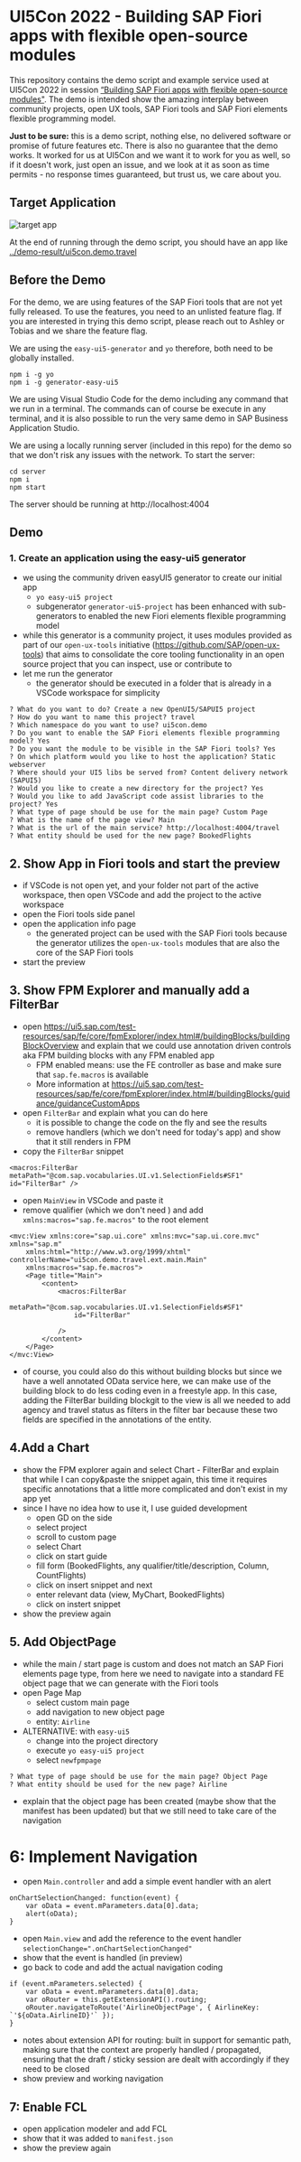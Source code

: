 # UI5Con 2022 - Building SAP Fiori apps with flexible open-source modules

This repository contains the demo script and example service used at UI5Con 2022 in session [“Building SAP Fiori apps with flexible open-source modules"](https://openui5.org/ui5con/germany2022/slides/2022-UI5con-1_7-Ashley-Tung-Final.pdf). The demo is intended show the amazing interplay between community projects, open UX tools, SAP Fiori tools and SAP Fiori elements flexible programming model.

**Just to be sure:** this is a demo script, nothing else, no delivered software or promise of future features etc. There is also no guarantee that the demo works. It worked for us at UI5Con and we want it to work for you as well, so if it doesn't work, just open an issue, and we look at it as soon as time permits - no response times guaranteed, but trust us, we care about you.

## Target Application
![target app](./wireframes.png)

At the end of running through the demo script, you should have an app like [../demo-result/ui5con.demo.travel](../demo-result/ui5con.demo.travel)

## Before the Demo
For the demo, we are using features of the SAP Fiori tools that are not yet fully released. To use the features, you need to an unlisted feature flag. If you are interested in trying this demo script, please reach out to Ashley or Tobias and we share the feature flag.

We are using the `easy-ui5-generator` and `yo` therefore, both need to be globally installed.
```
npm i -g yo
npm i -g generator-easy-ui5
```

We are using Visual Studio Code for the demo including any command that we run in a terminal. The commands can of course be execute in any terminal, and it is also possible to run the very same demo in SAP Business Application Studio.

We are using a locally running server (included in this repo) for the demo so that we don't risk any issues with the network. To start the server:
```
cd server
npm i
npm start
```
The server should be running at http://localhost:4004

## Demo

### 1. Create an application using the easy-ui5 generator
* we using the community driven easyUI5 generator to create our initial app
   * `yo easy-ui5 project`
   * subgenerator `generator-ui5-project` has been enhanced with sub-generators to enabled the new Fiori elements flexible programming model
* while this generator is a community project, it uses modules provided as part of our `open-ux-tools` initiative (https://github.com/SAP/open-ux-tools) that aims to consolidate the core tooling functionality in an open source project that you can inspect, use or contribute to
* let me run the generator
    * the generator should be executed in a folder that is already in a VSCode workspace for simplicity
```
? What do you want to do? Create a new OpenUI5/SAPUI5 project
? How do you want to name this project? travel
? Which namespace do you want to use? ui5con.demo
? Do you want to enable the SAP Fiori elements flexible programming model? Yes
? Do you want the module to be visible in the SAP Fiori tools? Yes
? On which platform would you like to host the application? Static webserver
? Where should your UI5 libs be served from? Content delivery network (SAPUI5)
? Would you like to create a new directory for the project? Yes
? Would you like to add JavaScript code assist libraries to the project? Yes
? What type of page should be use for the main page? Custom Page
? What is the name of the page view? Main
? What is the url of the main service? http://localhost:4004/travel
? What entity should be used for the new page? BookedFlights
```
## 2. Show App in Fiori tools and start the preview
* if VSCode is not open yet, and your folder not part of the active workspace, then open VSCode and add the project to the active workspace
* open the Fiori tools side panel
* open the application info page
    * the generated project can be used with the SAP Fiori tools because the generator utilizes the `open-ux-tools` modules that are also the core of the SAP Fiori tools
* start the preview

## 3. Show FPM Explorer and manually add a FilterBar
* open https://ui5.sap.com/test-resources/sap/fe/core/fpmExplorer/index.html#/buildingBlocks/buildingBlockOverview and explain that we could use annotation driven controls aka FPM building blocks with any FPM enabled app
    * FPM enabled means: use the FE controller as base and make sure that `sap.fe.macros` is available
    * More information at https://ui5.sap.com/test-resources/sap/fe/core/fpmExplorer/index.html#/buildingBlocks/guidance/guidanceCustomApps
* open `FilterBar` and explain what you can do here
    * it is possible to change the code on the fly and see the results
    * remove handlers (which we don't need for today's app) and show that it still renders in FPM
* copy the `FilterBar` snippet
```
<macros:FilterBar metaPath="@com.sap.vocabularies.UI.v1.SelectionFields#SF1" id="FilterBar" />
```
* open `MainView` in VSCode and paste it
* remove qualifier (which we don't need ) and add `xmlns:macros="sap.fe.macros"` to the root element
```
<mvc:View xmlns:core="sap.ui.core" xmlns:mvc="sap.ui.core.mvc" xmlns="sap.m"
    xmlns:html="http://www.w3.org/1999/xhtml" controllerName="ui5con.demo.travel.ext.main.Main" 
    xmlns:macros="sap.fe.macros">
    <Page title="Main">
        <content>
            <macros:FilterBar
				metaPath="@com.sap.vocabularies.UI.v1.SelectionFields#SF1"
				id="FilterBar"
				
			/>
        </content>
    </Page>
</mvc:View>
```

* of course, you could also do this without building blocks but since we have a well annotated OData service here, we can make use of the building block to do less coding even in a freestyle app. In this case, adding the FilterBar building blockgit to the view is all we needed to add agency and travel status as filters in the filter bar because these two fields are specified in the annotations of the entity.

## 4.Add a Chart
* show the FPM explorer again and select Chart - FilterBar and explain that while I can copy&paste the snippet again, this time it requires specific annotations that a little more complicated and don't exist in my app yet
* since I have no idea how to use it, I use guided development
    * open GD on the side
    * select project
    * scroll to custom page
    * select Chart
    * click on start guide
    * fill form (BookedFlights, any qualifier/title/description, Column, CountFlights)
    * click on insert snippet and next
    * enter relevant data (view, MyChart, BookedFlights)
    * click on instert snippet
* show the preview again

## 5. Add ObjectPage 
* while the main / start page is custom and does not match an SAP Fiori elements page type, from here we need to navigate into a standard FE object page that we can generate with the Fiori tools
* open Page Map
    * select custom main page
    * add navigation to new object page
    * entity: `Airline`
* ALTERNATIVE: with `easy-ui5`
    * change into the project directory
    * execute `yo easy-ui5 project`
    * select `newfpmpage`
```
? What type of page should be use for the main page? Object Page
? What entity should be used for the new page? Airline
```
* explain that the object page has been created (maybe show that the manifest has been updated) but that we still need to take care of the navigation

# 6: Implement Navigation
* open `Main.controller` and add a simple event handler with an alert
```
onChartSelectionChanged: function(event) {
    var oData = event.mParameters.data[0].data;
    alert(oData);
}
```
* open `Main.view` and add the reference to the event handler `selectionChange=".onChartSelectionChanged"`
* show that the event is handled (in preview)
* go back to code and add the actual navigation coding
```
if (event.mParameters.selected) {
    var oData = event.mParameters.data[0].data;
    var oRouter = this.getExtensionAPI().routing;
    oRouter.navigateToRoute('AirlineObjectPage', { AirlineKey: `'${oData.AirlineID}'` });
}
```
* notes about extension API for routing: built in support for semantic path, making sure that the context are properly handled / propagated, ensuring that the draft / sticky session are dealt with accordingly if they need to be closed
* show preview and working navigation

## 7: Enable FCL
* open application modeler and add FCL
* show that it was added to `manifest.json`
* show the preview again
